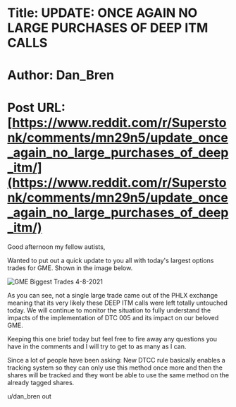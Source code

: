 # Title: UPDATE: ONCE AGAIN NO LARGE PURCHASES OF DEEP ITM CALLS
# Author: Dan_Bren
# Post URL: [https://www.reddit.com/r/Superstonk/comments/mn29n5/update_once_again_no_large_purchases_of_deep_itm/](https://www.reddit.com/r/Superstonk/comments/mn29n5/update_once_again_no_large_purchases_of_deep_itm/)


Good afternoon my fellow autists,

Wanted to put out a quick update to you all with today's largest options trades for GME. Shown in the image below.

![GME Biggest Trades 4-8-2021](https://preview.redd.it/l89szr0br0s61.jpg?width=1220&format=pjpg&auto=webp&s=1459b550806b9371a5294172a2b1e32a650901fb)

As you can see, not a single large trade came out of the PHLX exchange meaning that its very likely these DEEP ITM calls were left totally untouched today. We will continue to monitor the situation to fully understand the impacts of the implementation of DTC 005 and its impact on our beloved GME.

Keeping this one brief today but feel free to fire away any questions you have in the comments and I will try to get to as many as I can.

Since a lot of people have been asking: New DTCC rule basically enables a tracking system so they can only use this method once more and then the shares will be tracked and they wont be able to use the same method on the already tagged shares. 

u/dan_bren out